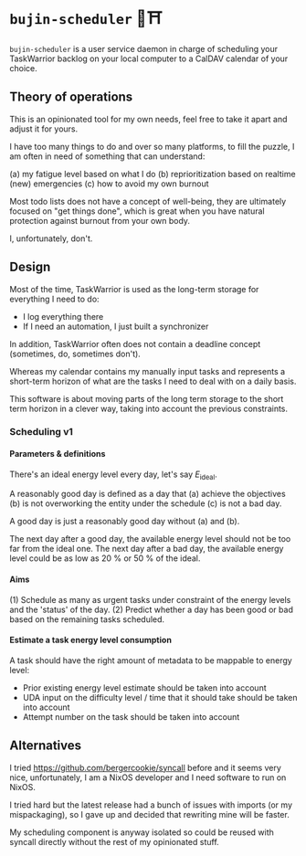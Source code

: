 # `bujin-scheduler` 🥷⛩️

`bujin-scheduler` is a user service daemon in charge of scheduling your TaskWarrior backlog on your local computer to a CalDAV calendar of your choice.

## Theory of operations

This is an opinionated tool for my own needs, feel free to take it apart and adjust it for yours.

I have too many things to do and over so many platforms, to fill the puzzle, I am often in need of something that can understand:

(a) my fatigue level based on what I do
(b) reprioritization based on realtime (new) emergencies
(c) how to avoid my own burnout

Most todo lists does not have a concept of well-being, they are ultimately
focused on "get things done", which is great when you have natural protection
against burnout from your own body.

I, unfortunately, don't.

## Design

Most of the time, TaskWarrior is used as the long-term storage for everything I need to do:

- I log everything there
- If I need an automation, I just built a synchronizer

In addition, TaskWarrior often does not contain a deadline concept (sometimes, do, sometimes don't).

Whereas my calendar contains my manually input tasks and represents a
short-term horizon of what are the tasks I need to deal with on a daily basis.

This software is about moving parts of the long term storage to the short term
horizon in a clever way, taking into account the previous constraints.

### Scheduling v1

#### Parameters & definitions

There's an ideal energy level every day, let's say $E_{\text{ideal}}$.

A reasonably good day is defined as a day that (a) achieve the objectives (b) is not overworking the entity under the schedule (c) is not a bad day.

A good day is just a reasonably good day without (a) and (b).

The next day after a good day, the available energy level should not be too far from the ideal one. The next day after a bad day, the available energy level could be as low as 20 % or 50 % of the ideal.

#### Aims

(1) Schedule as many as urgent tasks under constraint of the energy levels and the 'status' of the day.
(2) Predict whether a day has been good or bad based on the remaining tasks scheduled.

#### Estimate a task energy level consumption

A task should have the right amount of metadata to be mappable to energy level:

- Prior existing energy level estimate should be taken into account
- UDA input on the difficulty level / time that it should take should be taken into account
- Attempt number on the task should be taken into account

## Alternatives

I tried https://github.com/bergercookie/syncall before and it seems very nice,
unfortunately, I am a NixOS developer and I need software to run on NixOS.

I tried hard but the latest release had a bunch of issues with imports (or my
mispackaging), so I gave up and decided that rewriting mine will be faster.

My scheduling component is anyway isolated so could be reused with syncall
directly without the rest of my opinionated stuff.
